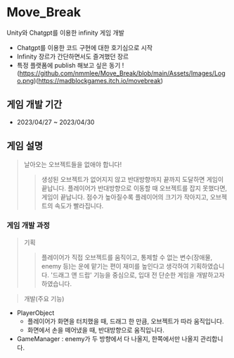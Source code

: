 # Move_Break
 Unity와 Chatgpt를 이용한 infinity 게임 개발
 - Chatgpt를 이용한 코드 구현에 대한 호기심으로 시작
 - Infinity 장르가 간단하면서도 즐겨했던 장르
 - 특정 플랫폼에 publish 해보고 싶은 동기 !(https://github.com/nmmlee/Move_Break/blob/main/Assets/Images/Logo.png)(https://madblockgames.itch.io/movebreak)
   
## 게임 개발 기간
- 2023/04/27 ~ 2023/04/30

## 게임 설명
> 날아오는 오브젝트들을 없애야 합니다!
>> 생성된 오브젝트가 없어지지 않고 반대방향까지 끝까지 도달하면 게임이 끝납니다.
>> 플레이어가 반대방향으로 이동할 때 오브젝트를 잡지 못했다면, 게임이 끝납니다.
>> 점수가 높아질수록 플레이어의 크기가 작아지고, 오브젝트의 속도가 빨라집니다.

### 게임 개발 과정
> 기획
>> 플레이어가 직접 오브젝트를 움직이고, 통제할 수 없는 변수(장애물, enemy 등)는
>> 운에 맡기는 편이 재미를 높인다고 생각하여 기획하였습니다.
>> '드래그 앤 드랍' 기능을 중심으로, 입대 전 단순한 게임을 개발하고자 하였습니다.

> 개발(주요 기능)
- PlayerObject
  - 플레이어가 화면을 터치했을 때, 드래그 한 만큼, 오브젝트가 따라 움직입니다.
  - 화면에서 손을 떼어냈을 때, 반대방향으로 움직입니다.
- GameManager : enemy가 두 방향에서 다 나올지, 한쪽에서만 나올지 관리합니다.

